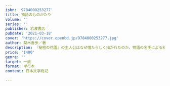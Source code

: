 ```yaml
---
isbn: '9784000253277'
title: 物語のものがたり
volume: ''
series: ''
publisher: 岩波書店
pubdate: '2021-03-18'
cover: 'https://cover.openbd.jp/9784000253277.jpg'
author: 梨木香歩／著
description: 『秘密の花園』の主人公はなぜ憎たらしく描かれたのか。物語の名手による初の児童文学エッセイ集。
price: '1400'
genre: ''
target: 一般
format: 単行本
content: 日本文学総記

---
```

